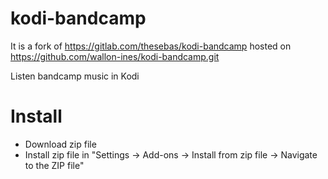 # kodi-bandcamp
It is a fork of https://gitlab.com/thesebas/kodi-bandcamp
hosted on https://github.com/wallon-ines/kodi-bandcamp.git

Listen bandcamp music in Kodi

# Install
* Download zip file 
* Install zip file in "Settings -> Add-ons -> Install from zip file -> Navigate to the ZIP file"
